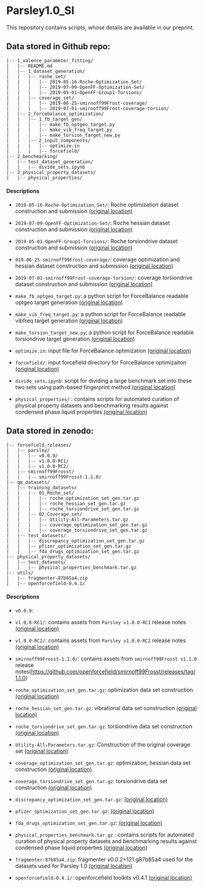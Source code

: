 # Parsley1.0_SI

This repository contains scripts, whose details are available in our preprint. 

## Data stored in Github repo:  
```
|-- 1_valence_parameter_fitting/
|   |-- README.md
|   |-- 1_dataset_generation/
|   |   |-- roche_set/
|   |   |   |-- 2019-05-16-Roche-Optimization_Set/ 
|   |   |   |-- 2019-07-09-OpenFF-Optimization-Set/ 
|   |   |   |-- 2019-05-01-OpenFF-Group1-Torsions/ 
|   |   |-- coverage_set/
|   |   |   |-- 2019-06-25-smirnoff99Frost-coverage/
|   |   |   |-- 2019-07-01-smirnoff99Frost-coverage-torsion/ 
|   |-- 2_forcebalance_optimization/
|   |   |-- 1_fb_target_gen/
|   |   |   |-- make_fb_optgeo_target.py 
|   |   |   |-- make_vib_freq_target.py 
|   |   |   |-- make_torsion_target_new.py 
|   |   |-- 2_input_components/ 
|   |   |   |-- optimize.in
|   |   |   |-- forcefield/
|-- 2_benchmarking/
|   |-- test_dataset_generation/ 
|   |   |-- divide_sets.ipynb
|-- 3_physical_property_datasets/
|   |-- physical_properties/
```
#### Descriptions 

- `2019-05-16-Roche-Optimization_Set/`: Roche optimization dataset construction and submission [(original location)](https://github.com/openforcefield/qca-dataset-submission/tree/master/2019-05-16-Roche-Optimization_Set)

- `2019-07-09-OpenFF-Optimization-Set/`: Roche hessian dataset construction and submission [(original location)](https://github.com/openforcefield/qca-dataset-submission/tree/master/2019-07-09-OpenFF-Optimization-Set)

- `2019-05-01-OpenFF-Group1-Torsions/`: Roche torsiondrive dataset construction and submission [(original location)](https://github.com/openforcefield/qca-dataset-submission/tree/master/2019-05-01-OpenFF-Group1-Torsions)

- `019-06-25-smirnoff99Frost-coverage/`: coverage optimization and hessian dataset construction and submission [(original location)](https://github.com/openforcefield/qca-dataset-submission/tree/master/2019-06-25-smirnoff99Frost-coverage)

- `2019-07-01-smirnoff99Frost-coverage-torsion/`: coverage torsiondrive dataset construction and submission [(original location)](https://github.com/openforcefield/qca-dataset-submission/tree/master/2019-07-01-smirnoff99Frost-coverage-torsion)


- `make_fb_optgeo_target.py`: a python script for ForceBalance readable optgeo target generation [(original location)](https://github.com/openforcefield/openforcefield-forcebalance/raw/master/optimized_geo/make_fb_optgeo_target.py)

- `make_vib_freq_target.py`: a python script for ForceBalance readable vibfreq target generation [(original location)](https://github.com/openforcefield/openforcefield-forcebalance/blob/master/vib_freq_target/make_vib_freq_target.py)

- `make_torsion_target_new.py`: a python script for ForceBalance readable torsiondrive target generation [(original location)](https://github.com/openforcefield/openforcefield-forcebalance/blob/master/torsion_target/make_torsion_target_new.py)

- `optimize.in`: input file for ForceBalance optimization [(original location)](https://github.com/openforcefield/openforcefield-forcebalance/releases/tag/v1.0.0-RC2)

- `forcefield/`: input forcefield directory for ForceBalance optimizaiton [(original location)](https://github.com/openforcefield/openforcefield-forcebalance/releases/tag/v1.0.0-RC2)

- `divide_sets.ipynb`: script for dividing a large benchmark set into these two sets using path-based fingerprint method [(original location)](https://github.com/openforcefield/release-1-benchmarking/blob/master/QM_molecule_selection/divide_sets.ipynb)

- `physical_properties/` : contains scripts for automated curation of physical property datasets and benchmarking results against condensed phase liquid properties [(original location)](https://github.com/openforcefield/release-1-benchmarking/tree/master/physical_properties)


## Data stored in zenodo: 
```
|-- forcefield_releases/
|   |-- parsley/
|   |   |-- v0.0.9/
|   |   |-- v1.0.0-RC1/ 
|   |   |-- v1.0.0-RC2/ 
|   |-- smirnoff99Frosst/
|   |   |-- smirnoff99Frosst-1.1.0/
|-- qm_datasets/
|   |-- training_datasets/
|   |   |-- 01_Roche_set/ 
|   |   |   |-- roche_optimization_set_gen.tar.gz
|   |   |   |-- roche_hessian_set_gen.tar.gz  
|   |   |   |-- roche_torsiondrive_set_gen.tar.gz
|   |   |-- 02_Coverage_set/
|   |   |   |-- Utility-All-Parameters.tar.gz 
|   |   |   |-- coverage_optimization_set_gen.tar.gz 
|   |   |   |-- coverage_torsiondrive_set_gen.tar.gz 
|   |-- test_datasets/ 
|   |   |-- discrepancy_optimization_set_gen.tar.gz
|   |   |-- pfizer_optimization_set_gen.tar.gz
|   |   |-- fda_drugs_optimization_set_gen.tar.gz
|-- physical_property_datasets/
|   |-- test_datasets/ 
|   |   |-- physical_properties_benchmark.tar.gz 
|-- utils/
|   |-- fragmenter-87b85a4.zip
|   |-- openforcefield-0.4.1/
```
#### Descriptions 

- `v0.0.9`: 

- `v1.0.0-RC1/`: contains assets from `Parsley v1.0.0-RC1` release notes [(original location)](https://github.com/openforcefield/openforcefield-forcebalance/releases/tag/v1.0.0-RC1)

- `v1.0.0-RC2/`: contains assets from `Parsley v1.0.0-RC2` release notes [(original location)](https://github.com/openforcefield/openforcefield-forcebalance/releases/tag/v1.0.0-RC2)

- `smirnoff99Frosst-1.1.0/`: contains assets from `smirnoff99Frosst v1.1.0` release notes(https://github.com/openforcefield/smirnoff99Frosst/releases/tag/1.1.0)

- `roche_optimization_set_gen.tar.gz`: optimization data set construction [(original location)](https://github.com/openforcefield/qca-dataset-submission/tree/2019-05-16-Roche-Optimization_Set)

- `roche_hessian_set_gen.tar.gz`: vibrational data set construction [(original location)](https://github.com/openforcefield/qca-dataset-submission/tree/master/2019-07-09-OpenFF-Optimization-Set)

- `roche_torsiondrive_set_gen.tar.gz`: torsiondrive data set construction [(original location)](https://github.com/openforcefield/qca-dataset-submission/tree/master/2019-05-01-OpenFF-Group1-Torsions)

- `Utility-All-Parameters.tar.gz`: Construction of the original coverage set [(original location)](https://github.com/openforcefield/open-forcefield-data/tree/master/Utilize-All-Parameters)

- `coverage_optimization_set_gen.tar.gz`: optimization, hessian data set construction [(original location)](https://github.com/openforcefield/qca-dataset-submission/tree/master/2019-06-25-smirnoff99Frost-coverage) 

- `coverage_torsiondrive_set_gen.tar.gz`: torsiondrive data set construction [(original location)](https://github.com/openforcefield/qca-dataset-submission/tree/master/2019-07-01-smirnoff99Frost-coverage-torsion)

- `discrepancy_optimization_set_gen.tar.gz`: [(original location)](https://github.com/openforcefield/qca-dataset-submission/blob/master/2019-07-05%20eMolecules%20force%20field%20discrepancies%201)

- `pfizer_optimization_set_gen.tar.gz`:  [(original location)](https://github.com/openforcefield/qca-dataset-submission/tree/master/2019-09-07-Pfizer-discrepancy-optimization-dataset-1)

- `fda_drugs_optimization_set_gen.tar.gz`:  [(original location)](https://github.com/openforcefield/qca-dataset-submission/tree/master/2019-09-08-fda-optimization-dataset-1)

- `physical_properties_benchmark.tar.gz` : contains scripts for automated curation of physical property datasets and benchmarking results against condensed phase liquid properties [(original location)](https://github.com/openforcefield/release-1-benchmarking/tree/master/physical_properties)

- `fragmenter-87b85a4.zip`: fragmenter v0.0.2+121.g87b85a4 used for the datasets used for Parsley 1.0 [(original location)](https://github.com/openforcefield/fragmenter/tree/87b85a406aa9c6ac0cfbaf582ed05c55799161a9)

- `openforcefield-0.4.1/`: openforcefield toolkits v0.4.1 [(original location)](https://github.com/openforcefield/openforcefield/releases/tag/0.4.1)